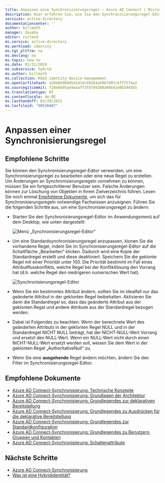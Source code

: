 ```yaml
---
title: Anpassen eine Synchronisierungsregel – Azure AD Connect | Microsoft-Dokumentation
description: Hier erfahren Sie, wie Sie den Synchronisierungsregel-Editor verwenden, um eine Synchronisierungsregel zu bearbeiten oder eine neue zu erstellen.
services: active-directory
documentationcenter: ''
author: billmath
manager: daveba
editor: curtand
ms.service: active-directory
ms.workload: identity
ms.tgt_pltfrm: na
ms.devlang: na
ms.topic: how-to
ms.date: 01/31/2019
ms.subservice: hybrid
ms.author: billmath
ms.collection: M365-identity-device-management
ms.openlocfilehash: e2bb86988454141dc692b4a9967997c4ff7574a2
ms.sourcegitcommit: f28ebb95ae9aaaff3f87d8388a09b41e0b3445b5
ms.translationtype: HT
ms.contentlocale: de-DE
ms.lasthandoff: 03/29/2021
ms.locfileid: "90530487"
---
```

# <a name="how-to-customize-a-synchronization-rule"></a>Anpassen einer Synchronisierungsregel

## <a name="recommended-steps"></a>**Empfohlene Schritte**

Sie können den Synchronisierungsregel-Editor verwenden, um eine Synchronisierungsregel zu bearbeiten oder eine neue Regel zu erstellen. Um Änderungen an Synchronisierungsregeln vornehmen zu können, müssen Sie ein fortgeschrittener Benutzer sein. Falsche Änderungen können zur Löschung von Objekten in Ihrem Zielverzeichnis führen. Lesen Sie noch einmal [Empfohlene Dokumente](#recommended-documents), um sich das für Synchronisierungsregeln notwendige Fachwissen anzueignen. Führen Sie die folgenden Schritte aus, um eine Synchronisierungsregel zu ändern:

* Starten Sie den Synchronisierungsregel-Editor im Anwendungsmenü auf dem Desktop, wie unten dargestellt:

    ![Menü „Synchronisierungsregel-Editor“](media/how-to-connect-create-custom-sync-rule/how-to-connect-create-custom-sync-rule/syncruleeditormenu.png)

* Um eine Standardsynchronisierungsregel anzupassen, klonen Sie die vorhandene Regel, indem Sie im Synchronisierungsregel-Editor auf die Schaltfläche „Bearbeiten“ klicken. Dadurch wird eine Kopie der Standardregel erstellt und diese deaktiviert. Speichern Sie die geklonte Regel mit einer Priorität unter 100.  Die Priorität bestimmt im Fall eines Attributflusskonflikts, welche Regel bei der Konfliktlösung den Vorrang hat (d.h. welche Regel den niedrigeren numerischen Wert hat).

    ![Synchronisierungsregel-Editor](media/how-to-connect-create-custom-sync-rule/how-to-connect-create-custom-sync-rule/clonerule.png)

* Wenn Sie ein bestimmtes Attribut ändern, sollten Sie im Idealfall nur das geänderte Attribut in der geklonten Regel beibehalten.  Aktivieren Sie dann die Standardregel so, dass das geänderte Attribut aus der geklonten Regel und andere Attribute aus der Standardregel bezogen werden. 

* Dabei ist Folgendes zu beachten: Wenn der berechnete Wert des geänderten Attributs in der geklonten Regel NULL und in der Standardregel NICHT NULL beträgt, hat der NICHT-NULL-Wert Vorrang und ersetzt den NULL-Wert. Wenn ein NULL-Wert nicht durch einen NICHT-NULL-Wert ersetzt werden soll, weisen Sie dem Wert in der geklonten Regel „AuthoritativeNull“ zu.

* Wenn Sie eine **ausgehende** Regel ändern möchten, ändern Sie den Filter im Synchronisierungsregel-Editor.

## <a name="recommended-documents"></a>**Empfohlene Dokumente**
* [Azure AD Connect-Synchronisierung: Technische Konzepte](./how-to-connect-sync-technical-concepts.md)
* [Azure AD Connect-Synchronisierung: Grundlagen der Architektur](./concept-azure-ad-connect-sync-architecture.md)
* [Azure AD Connect-Synchronisierung: Grundlegendes zur deklarativen Bereitstellung](./concept-azure-ad-connect-sync-declarative-provisioning.md)
* [Azure AD Connect-Synchronisierung: Grundlegendes zu Ausdrücken für die deklarative Bereitstellung](./concept-azure-ad-connect-sync-declarative-provisioning-expressions.md)
* [Azure AD Connect-Synchronisierung: Grundlegendes zur Standardkonfiguration](./concept-azure-ad-connect-sync-default-configuration.md)
* [Azure AD Connect-Synchronisierung: Grundlegendes zu Benutzern, Gruppen und Kontakten](./concept-azure-ad-connect-sync-user-and-contacts.md)
* [Azure AD Connect-Synchronisierung: Schattenattribute](./how-to-connect-syncservice-shadow-attributes.md)

## <a name="next-steps"></a>Nächste Schritte
- [Azure AD Connect-Synchronisierung](how-to-connect-sync-whatis.md)
- [Was ist eine Hybrididentität?](whatis-hybrid-identity.md)